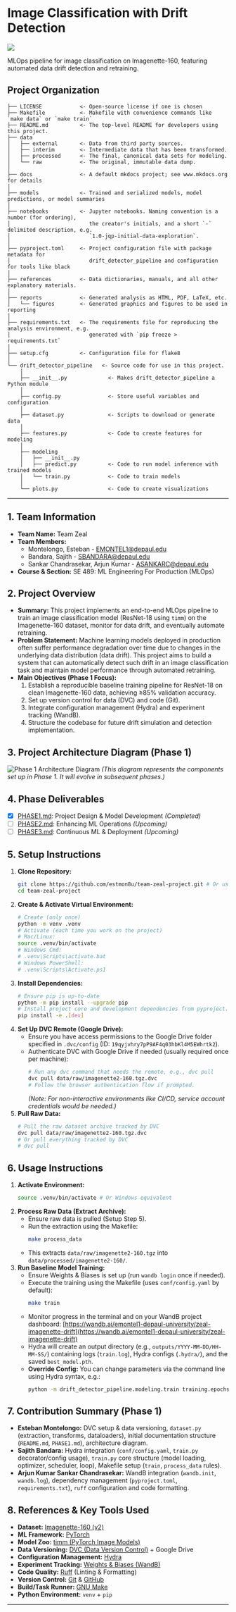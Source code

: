 # Image Classification with Drift Detection

<a target="_blank" href="https://cookiecutter-data-science.drivendata.org/">
    <img src="https://img.shields.io/badge/CCDS-Project%20template-328F97?logo=cookiecutter" />
</a>

MLOps pipeline for image classification on Imagenette-160, featuring automated data drift detection and retraining.

## Project Organization

```
├── LICENSE            <- Open-source license if one is chosen
├── Makefile           <- Makefile with convenience commands like `make data` or `make train`
├── README.md          <- The top-level README for developers using this project.
├── data
│   ├── external       <- Data from third party sources.
│   ├── interim        <- Intermediate data that has been transformed.
│   ├── processed      <- The final, canonical data sets for modeling.
│   └── raw            <- The original, immutable data dump.
│
├── docs               <- A default mkdocs project; see www.mkdocs.org for details
│
├── models             <- Trained and serialized models, model predictions, or model summaries
│
├── notebooks          <- Jupyter notebooks. Naming convention is a number (for ordering),
│                         the creator's initials, and a short `-` delimited description, e.g.
│                         `1.0-jqp-initial-data-exploration`.
│
├── pyproject.toml     <- Project configuration file with package metadata for 
│                         drift_detector_pipeline and configuration for tools like black
│
├── references         <- Data dictionaries, manuals, and all other explanatory materials.
│
├── reports            <- Generated analysis as HTML, PDF, LaTeX, etc.
│   └── figures        <- Generated graphics and figures to be used in reporting
│
├── requirements.txt   <- The requirements file for reproducing the analysis environment, e.g.
│                         generated with `pip freeze > requirements.txt`
│
├── setup.cfg          <- Configuration file for flake8
│
└── drift_detector_pipeline   <- Source code for use in this project.
    │
    ├── __init__.py             <- Makes drift_detector_pipeline a Python module
    │
    ├── config.py               <- Store useful variables and configuration
    │
    ├── dataset.py              <- Scripts to download or generate data
    │
    ├── features.py             <- Code to create features for modeling
    │
    ├── modeling                
    │   ├── __init__.py 
    │   ├── predict.py          <- Code to run model inference with trained models          
    │   └── train.py            <- Code to train models
    │
    └── plots.py                <- Code to create visualizations
```

---

## 1. Team Information
-   **Team Name:** Team Zeal
-   **Team Members:**
    -   Montelongo, Esteban - EMONTEL1@depaul.edu
    -   Bandara, Sajith - SBANDARA@depaul.edu
    -   Sankar Chandrasekar, Arjun Kumar - ASANKARC@depaul.edu
-   **Course & Section:** SE 489: ML Engineering For Production (MLOps)

## 2. Project Overview
-   **Summary:** This project implements an end-to-end MLOps pipeline to train an image classification model (ResNet-18 using `timm`) on the Imagenette-160 dataset, monitor for data drift, and eventually automate retraining.
-   **Problem Statement:** Machine learning models deployed in production often suffer performance degradation over time due to changes in the underlying data distribution (data drift). This project aims to build a system that can automatically detect such drift in an image classification task and maintain model performance through automated retraining.
-   **Main Objectives (Phase 1 Focus):**
    1.  Establish a reproducible baseline training pipeline for ResNet-18 on clean Imagenette-160 data, achieving ≥85% validation accuracy.
    2.  Set up version control for data (DVC) and code (Git).
    3.  Integrate configuration management (Hydra) and experiment tracking (WandB).
    4.  Structure the codebase for future drift simulation and detection implementation.

## 3. Project Architecture Diagram (Phase 1)
![Phase 1 Architecture Diagram](./phase1.jpg)
*(This diagram represents the components set up in Phase 1. It will evolve in subsequent phases.)*

## 4. Phase Deliverables
-   [X] [PHASE1.md](./PHASE1.md): Project Design & Model Development *(Completed)*
-   [ ] [PHASE2.md](./PHASE2.md): Enhancing ML Operations *(Upcoming)*
-   [ ] [PHASE3.md](./PHASE3.md): Continuous ML & Deployment *(Upcoming)*

## 5. Setup Instructions

1.  **Clone Repository:**
    ```bash
    git clone https://github.com/estmon8u/team-zeal-project.git # Or use SSH URL
    cd team-zeal-project
    ```
2.  **Create & Activate Virtual Environment:**
    ```bash
    # Create (only once)
    python -m venv .venv
    # Activate (each time you work on the project)
    # Mac/Linux:
    source .venv/bin/activate
    # Windows Cmd:
    # .venv\Scripts\activate.bat
    # Windows PowerShell:
    # .venv\Scripts\Activate.ps1
    ```
3.  **Install Dependencies:**
    ```bash
    # Ensure pip is up-to-date
    python -m pip install --upgrade pip
    # Install project core and development dependencies from pyproject.toml
    pip install -e .[dev]
    ```
4.  **Set Up DVC Remote (Google Drive):**
    -   Ensure you have access permissions to the Google Drive folder specified in `.dvc/config` (ID: `19qyjvhry7pP9AF4q03hbKl4M5EWhrtk2`).
    -   Authenticate DVC with Google Drive if needed (usually required once per machine):
        ```bash
        # Run any dvc command that needs the remote, e.g., dvc pull
        dvc pull data/raw/imagenette2-160.tgz.dvc
        # Follow the browser authentication flow if prompted.
        ```
        *(Note: For non-interactive environments like CI/CD, service account credentials would be needed.)*
5.  **Pull Raw Data:**
    ```bash
    # Pull the raw dataset archive tracked by DVC
    dvc pull data/raw/imagenette2-160.tgz.dvc
    # Or pull everything tracked by DVC
    # dvc pull
    ```

## 6. Usage Instructions

1.  **Activate Environment:**
    ```bash
    source .venv/bin/activate # Or Windows equivalent
    ```
2.  **Process Raw Data (Extract Archive):**
    -   Ensure raw data is pulled (Setup Step 5).
    -   Run the extraction using the Makefile:
        ```bash
        make process_data
        ```
    -   This extracts `data/raw/imagenette2-160.tgz` into `data/processed/imagenette2-160/`.
3.  **Run Baseline Model Training:**
    -   Ensure Weights & Biases is set up (run `wandb login` once if needed).
    -   Execute the training using the Makefile (uses `conf/config.yaml` by default):
        ```bash
        make train
        ```
    -   Monitor progress in the terminal and on your WandB project dashboard: [https://wandb.ai/emontel1-depaul-university/zeal-imagenette-drift](https://wandb.ai/emontel1-depaul-university/zeal-imagenette-drift)
    -   Hydra will create an output directory (e.g., `outputs/YYYY-MM-DD/HH-MM-SS/`) containing logs (`train.log`), Hydra configs (`.hydra/`), and the saved `best_model.pth`.
    -   **Override Config:** You can change parameters via the command line using Hydra syntax, e.g.:
        ```bash
        python -m drift_detector_pipeline.modeling.train training.epochs=5 training.learning_rate=0.0005
        ```

## 7. Contribution Summary (Phase 1)
-   **Esteban Montelongo:** DVC setup & data versioning, `dataset.py` (extraction, transforms, dataloaders), initial documentation structure (`README.md`, `PHASE1.md`), architecture diagram.
-   **Sajith Bandara:** Hydra integration (`conf/config.yaml`, `train.py` decorator/config usage), `train.py` core structure (model loading, optimizer, scheduler, loop), Makefile setup (`train`, `process_data` rules).
-   **Arjun Kumar Sankar Chandrasekar:** WandB integration (`wandb.init`, `wandb.log`), dependency management (`pyproject.toml`, `requirements.txt`), `ruff` configuration and code formatting.

## 8. References & Key Tools Used
-   **Dataset:** [Imagenette-160 (v2)](https://github.com/fastai/imagenette)
-   **ML Framework:** [PyTorch](https://pytorch.org/)
-   **Model Zoo:** [timm (PyTorch Image Models)](https://github.com/huggingface/pytorch-image-models)
-   **Data Versioning:** [DVC (Data Version Control)](https://dvc.org/) + Google Drive
-   **Configuration Management:** [Hydra](https://hydra.cc/)
-   **Experiment Tracking:** [Weights & Biases (WandB)](https://wandb.ai/)
-   **Code Quality:** [Ruff](https://github.com/astral-sh/ruff) (Linting & Formatting)
-   **Version Control:** [Git](https://git-scm.com/) & [GitHub](https://github.com/)
-   **Build/Task Runner:** [GNU Make](https://www.gnu.org/software/make/)
-   **Python Environment:** `venv` + `pip`

---